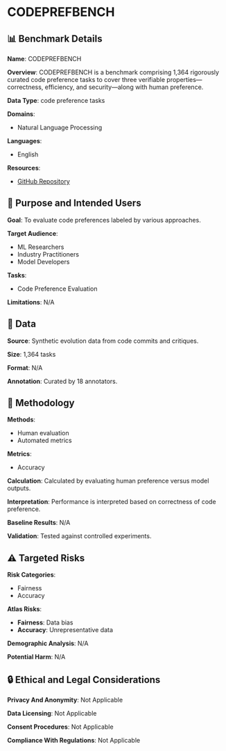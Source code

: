 # CODEPREFBENCH

## 📊 Benchmark Details

**Name**: CODEPREFBENCH

**Overview**: CODEPREFBENCH is a benchmark comprising 1,364 rigorously curated code preference tasks to cover three verifiable properties—correctness, efficiency, and security—along with human preference.

**Data Type**: code preference tasks

**Domains**:
- Natural Language Processing

**Languages**:
- English

**Resources**:
- [GitHub Repository](https://github.com/amazon-science/llm-code-preference)

## 🎯 Purpose and Intended Users

**Goal**: To evaluate code preferences labeled by various approaches.

**Target Audience**:
- ML Researchers
- Industry Practitioners
- Model Developers

**Tasks**:
- Code Preference Evaluation

**Limitations**: N/A

## 💾 Data

**Source**: Synthetic evolution data from code commits and critiques.

**Size**: 1,364 tasks

**Format**: N/A

**Annotation**: Curated by 18 annotators.

## 🔬 Methodology

**Methods**:
- Human evaluation
- Automated metrics

**Metrics**:
- Accuracy

**Calculation**: Calculated by evaluating human preference versus model outputs.

**Interpretation**: Performance is interpreted based on correctness of code preference.

**Baseline Results**: N/A

**Validation**: Tested against controlled experiments.

## ⚠️ Targeted Risks

**Risk Categories**:
- Fairness
- Accuracy

**Atlas Risks**:
- **Fairness**: Data bias
- **Accuracy**: Unrepresentative data

**Demographic Analysis**: N/A

**Potential Harm**: N/A

## 🔒 Ethical and Legal Considerations

**Privacy And Anonymity**: Not Applicable

**Data Licensing**: Not Applicable

**Consent Procedures**: Not Applicable

**Compliance With Regulations**: Not Applicable
